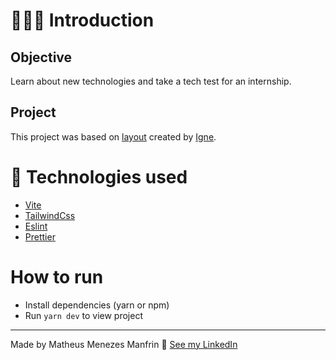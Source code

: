 # 👨🏻‍💻 Introduction

## Objective

Learn about new technologies and take a tech test for an internship.

## Project

This project was based on [layout](./docs/layout.pdf) created by [Igne](https://igne.com.br).

# 🚀 Technologies used

- [Vite](https://vitejs.dev/)
- [TailwindCss](https://tailwindcss.com/)
- [Eslint](https://eslint.org/)
- [Prettier](https://prettier.io/)

# How to run

- Install dependencies (yarn or npm)
- Run `yarn dev` to view project

---

Made by Matheus Menezes Manfrin 🦥 [See my LinkedIn](https://www.linkedin.com/in/manfrinmm/)
